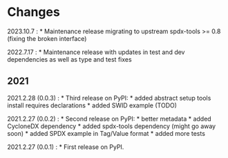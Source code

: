 # Changes

2023.10.7
:    * Maintenance release migrating to upstream spdx-tools >= 0.8 (fixing the broken interface)

2022.7.17
:    * Maintenance release with updates in test and dev dependencies as well as type and test fixes

## 2021

2021.2.28 (0.0.3)
:    * Third release on PyPI:
    * added abstract setup tools install requires declarations
    * added SWID example (TODO)

2021.2.27 (0.0.2)
:    * Second release on PyPI:
    * better metadata
    * added CycloneDX dependency
    * added spdx-tools dependency (might go away soon)
    * added SPDX example in Tag/Value format
    * added more tests

2021.2.27 (0.0.1)
:    * First release on PyPI.
